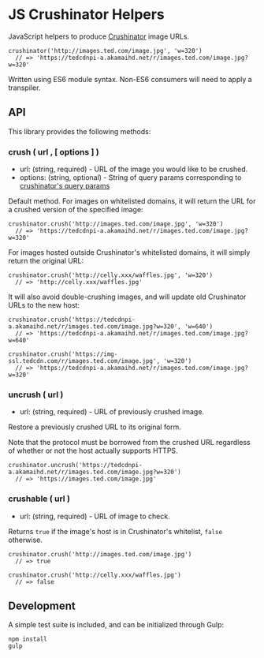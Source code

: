 # JS Crushinator Helpers

JavaScript helpers to produce [Crushinator](https://github.com/tedconf/crushinator) image URLs.

    crushinator('http://images.ted.com/image.jpg', 'w=320')
      // => 'https://tedcdnpi-a.akamaihd.net/r/images.ted.com/image.jpg?w=320'

Written using ES6 module syntax. Non-ES6 consumers will need to apply a transpiler.

## API

This library provides the following methods:

### crush ( url , [ options ] )

* url: (string, required) - URL of the image you would like to be crushed.
* options: (string, optional) - String of query params corresponding to [crushinator's query params](https://github.com/tedconf/crushinator#image-resize-get-values)

Default method. For images on whitelisted domains, it will return the URL for a crushed version of the specified image:

    crushinator.crush('http://images.ted.com/image.jpg', 'w=320')
      // => 'https://tedcdnpi-a.akamaihd.net/r/images.ted.com/image.jpg?w=320'

For images hosted outside Crushinator's whitelisted domains, it will simply return the original URL:

    crushinator.crush('http://celly.xxx/waffles.jpg', 'w=320')
      // => 'http://celly.xxx/waffles.jpg'

It will also avoid double-crushing images, and will update old Crushinator URLs to the new host:

    crushinator.crush('https://tedcdnpi-a.akamaihd.net/r/images.ted.com/image.jpg?w=320', 'w=640')
      // => 'https://tedcdnpi-a.akamaihd.net/r/images.ted.com/image.jpg?w=640'

    crushinator.crush('https://img-ssl.tedcdn.com/r/images.ted.com/image.jpg', 'w=320')
      // => 'https://tedcdnpi-a.akamaihd.net/r/images.ted.com/image.jpg?w=320'

### uncrush ( url )

* url: (string, required) - URL of previously crushed image.

Restore a previously crushed URL to its original form.

Note that the protocol must be borrowed from the crushed URL regardless of whether or not the host actually supports HTTPS.

    crushinator.uncrush('https://tedcdnpi-a.akamaihd.net/r/images.ted.com/image.jpg?w=320')
      // => 'https://images.ted.com/image.jpg'

### crushable ( url )

* url: (string, required) - URL of image to check.

Returns `true` if the image's host is in Crushinator's whitelist, `false` otherwise.

    crushinator.crush('http://images.ted.com/image.jpg')
      // => true

    crushinator.crush('http://celly.xxx/waffles.jpg')
      // => false

## Development

A simple test suite is included, and can be initialized through Gulp:

    npm install
    gulp
